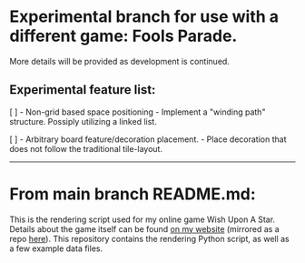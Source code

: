 
# Experimental branch for use with a different game: Fools Parade.

More details will be provided as development is continued. 

## Experimental feature list:

[ ] - Non-grid based space positioning
	- Implement a "winding path" structure. Possiply utilizing a linked list.
	
[ ] - Arbitrary board feature/decoration placement.
	- Place decoration that does not follow the traditional tile-layout.

---

# From main branch README.md:
	
This is the rendering script used for my online game Wish Upon A
Star. Details about the game itself can be
found [on my website](http://mercerenies.sdf.org/wuas/) (mirrored as a
repo [here](https://github.com/Mercerenies/personal-website)). This
repository contains the rendering Python script, as well as a few
example data files.
